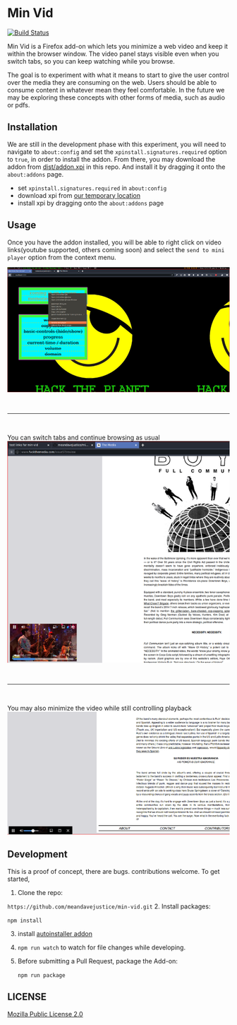 # Min Vid

[![Build Status](https://travis-ci.org/meandavejustice/min-vid.svg?branch=master)](https://travis-ci.org/meandavejustice/min-vid)

Min Vid is a Firefox add-on which lets you minimize a web video and
keep it within the browser window. The video panel stays visible even
when you switch tabs, so you can keep watching while you browse.

The goal is to experiment with what it means to start to give the user
control over the media they are consuming on the web. Users should be
able to consume content in whatever mean they feel comfortable. In the
future we may be exploring these concepts with other forms of media,
such as audio or pdfs.

## Installation

We are still in the development phase with this experiment, you will
need to navigate to `about:config` and set the `xpinstall.signatures.required`
option to `true`, in order to install the addon. From there, you may download
the addon from [dist/addon.xpi](dist/addon.xpi) in this repo. And
install it by dragging it onto the `about:addons` page.

* set `xpinstall.signatures.required` in `about:config`
* download xpi from [our temporary location](https://people.mozilla.org/~jhirsch/min-vid-addon/addon.xpi)
* install xpi by dragging onto the `about:addons` page

## Usage

Once you have the addon installed, you will be able to right click on
video links(youtube supported, others coming soon) and select the
`send to mini player` option from the context menu.

![context menu option](docs/images/send-to-player.png)

<br>
<hr>
<br>

You can switch tabs and continue browsing as usual
![playing example](docs/images/playing.png)

<br>
<hr>
<br>

You may also minimize the video while still controlling playback
![minimized example](docs/images/minimized.png)

## Development
This is a proof of concept, there are bugs. contributions welcome. To get started,

1.  Clone the repo:

   `https://github.com/meandavejustice/min-vid.git`
2.  Install packages:

   `npm install`

3. install [autoinstaller addon](https://addons.mozilla.org/en-US/firefox/addon/autoinstaller/)

4. `npm run watch` to watch for file changes while developing.

5. Before submitting a Pull Request, package the Add-on:

   `npm run package`


## LICENSE
[Mozilla Public License 2.0](LICENSE)
